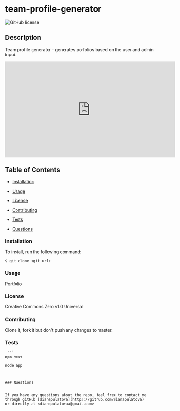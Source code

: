 # team-profile-generator



  ![GitHub license](https://img.shields.io/badge/license-Creative%20Commons%20Zero%20v1.0%20Universal-blue.svg)

  ## Description
  Team profile generator - generates porfolios based on the user and admin input. 

  <iframe width="560" height="315" src="https://www.youtube.com/embed/qsaIVJeemEU" frameborder="0" allow="accelerometer; autoplay; encrypted-media; gyroscope; picture-in-picture" allowfullscreen></iframe>
  

 


  ## Table of Contents

  * [Installation](#installation)

  * [Usage](#usage)

  * [License](#license)
 
  * [Contributing](#contributing)
   
  * [Tests](#tests)

  * [Questions](#questions)
   
 
  ### Installation

  To install, run the following command:

  ```
  $ git clone <git url>
  ```

  ### Usage
  Portfolio
  
  
  ### License
  Creative Commons Zero v1.0 Universal


  ### Contributing
  Clone it, fork it but don't push any changes to master.
  
  ### Tests
     ```
    npm test

    node app
  ```

        
  ### Questions
   
  
  If you have any questions about the repo, feel free to contact me through gitHub [dianapulatova](https://github.com/dianapulatova)
  or directly at <dianapulatovaa@gmail.com>


